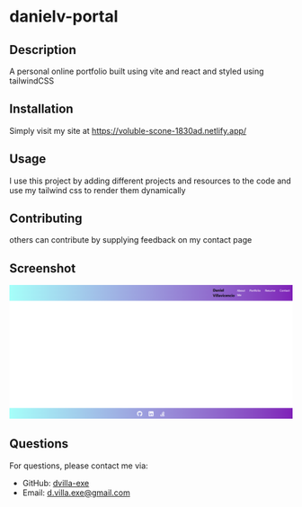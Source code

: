 # danielv-portal



## Description
A personal online portfolio built using vite and react and styled using tailwindCSS

## Installation
Simply visit my site at https://voluble-scone-1830ad.netlify.app/

## Usage
I use this project by adding different projects and resources to the code and use my tailwind css to render them dynamically

## Contributing
others can contribute by supplying feedback on my contact page

## Screenshot
![Screenshot of my project](./danielv-portal/src/assets/Screenshot.png)



## Questions
For questions, please contact me via:
- GitHub: [dvilla-exe](https://github.com/dvilla-exe)
- Email: d.villa.exe@gmail.com
